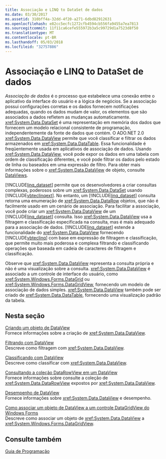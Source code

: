 ```yaml
---
title: Associação e LINQ to DataSet de dados
ms.date: 03/30/2017
ms.assetid: 310bff4a-32dd-4f20-a271-6dbd82912631
ms.openlocfilehash: e82cc5ecfc1272cfb4594cb556fa9455a7ea7813
ms.sourcegitcommit: 11f11ca6cefe555972b3a5c99729d1a7523d8f50
ms.translationtype: MT
ms.contentlocale: pt-BR
ms.lasthandoff: 05/03/2018
ms.locfileid: "32757886"
---
```

# <a name="data-binding-and-linq-to-dataset"></a>Associação e LINQ to DataSet de dados
*Associação de dados* é o processo que estabelece uma conexão entre o aplicativo da interface do usuário e a lógica de negócios. Se a associação possui configurações corretas e os dados fornecem notificações adequadas, quando os dados mudam de valor, os elementos que são associados a dados refletem as mudanças automaticamente. <xref:System.Data.DataSet> é uma representação em memória dos dados que fornecem um modelo relacional consistente de programação, independentemente da fonte de dados que contém. O ADO.NET 2.0 <xref:System.Data.DataView> permite que você classificar e filtrar os dados armazenados em <xref:System.Data.DataTable>. Essa funcionalidade é freqüentemente usada em aplicativos de associação de dados. Usando <xref:System.Data.DataView>, você pode expor os dados em uma tabela com ordem de classificação diferentes, e você pode filtrar os dados pelo estado de linha ou baseados em uma expressão de filtro. Para obter mais informações sobre o <xref:System.Data.DataView> de objeto, consulte [DataViews](../../../../docs/framework/data/adonet/dataset-datatable-dataview/dataviews.md).  
  
 [!INCLUDE[linq_dataset](../../../../includes/linq-dataset-md.md)] permite que os desenvolvedores a criar consultas complexas, poderosos sobre um <xref:System.Data.DataSet> usando [!INCLUDE[vbteclinqext](../../../../includes/vbteclinqext-md.md)]. No entanto, um [!INCLUDE[linq_dataset](../../../../includes/linq-dataset-md.md)] consulta retorna uma enumeração de <xref:System.Data.DataRow> objetos, que não é facilmente usado em um cenário de associação. Para facilitar a associação, você pode criar um <xref:System.Data.DataView> de um [!INCLUDE[linq_dataset](../../../../includes/linq-dataset-md.md)] consulta. Isso <xref:System.Data.DataView> usa a filtragem e classificação especificada na consulta, mas é mais adequado para a associação de dados. [!INCLUDE[linq_dataset](../../../../includes/linq-dataset-md.md)] estende a funcionalidade do <xref:System.Data.DataView> fornecendo [!INCLUDE[vbteclinq](../../../../includes/vbteclinq-md.md)] com base em expressão de filtragem e classificação, que permite muito mais poderosa e complexa filtrando e classificando operações que baseada em cadeia de caracteres de filtragem e classificação.  
  
 Observe que <xref:System.Data.DataView> representa a consulta própria e não é uma visualização sobre a consulta. <xref:System.Data.DataView> é associado a um controle de interface do usuário, como <xref:System.Windows.Forms.DataGrid> ou <xref:System.Windows.Forms.DataGridView>, fornecendo um modelo de associação de dados simples. <xref:System.Data.DataView> também pode ser criado de <xref:System.Data.DataTable>, fornecendo uma visualização padrão da tabela.  
  
## <a name="in-this-section"></a>Nesta seção  
 [Criando um objeto de DataView](../../../../docs/framework/data/adonet/creating-a-dataview-object-linq-to-dataset.md)  
 Fornece informações sobre a criação de <xref:System.Data.DataView>.  
  
 [Filtrando com DataView](../../../../docs/framework/data/adonet/filtering-with-dataview-linq-to-dataset.md)  
 Descreve como filtragem com <xref:System.Data.DataView>.  
  
 [Classificando com DataView](../../../../docs/framework/data/adonet/sorting-with-dataview-linq-to-dataset.md)  
 Descreve como classificar com <xref:System.Data.DataView>.  
  
 [Consultando a coleção DataRowView em um DataView](../../../../docs/framework/data/adonet/querying-the-datarowview-collection-in-a-dataview.md)  
 Fornece informações sobre consulte a coleção de <xref:System.Data.DataRowView> expostos por <xref:System.Data.DataView>.  
  
 [Desempenho de DataView](../../../../docs/framework/data/adonet/dataview-performance.md)  
 Fornece informações sobre <xref:System.Data.DataView> e desempenho.  
  
 [Como associar um objeto de DataView a um controle DataGridView do Windows Forms](../../../../docs/framework/data/adonet/how-to-bind-a-dataview-object-to-a-winforms-datagridview-control.md)  
 Descreve como associar um objeto de <xref:System.Data.DataView> a <xref:System.Windows.Forms.DataGridView>.  
  
## <a name="see-also"></a>Consulte também  
 [Guia de Programação](../../../../docs/framework/data/adonet/programming-guide-linq-to-dataset.md)
